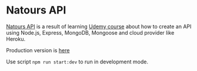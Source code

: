 # Natours API

[Natours API](https://natours-freego.onrender.com/) is a result of learning [Udemy course](https://www.udemy.com/course/nodejs-express-mongodb-bootcamp) about how to create an API using Node.js, Express, MongoDB, Mongoose and cloud provider like Heroku.

Production version is [here](https://natours-freego.onrender.com/)

Use script `npm run start:dev` to run in development mode.

